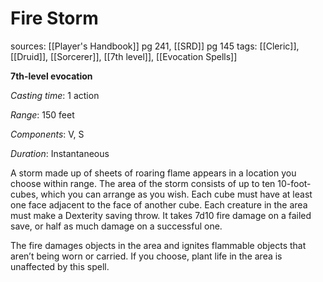 # Fire Storm
sources: [[Player's Handbook]] pg 241, [[SRD]] pg 145
tags: [[Cleric]], [[Druid]], [[Sorcerer]], [[7th level]], [[Evocation Spells]]

**7th-level evocation**

*Casting time*: 1 action

*Range*: 150 feet

*Components*: V, S

*Duration*: Instantaneous

A storm made up of sheets of roaring flame appears in a location you choose within range. The area of the storm consists of up to ten 10-foot-cubes, which you can arrange as you wish. Each cube must have at least one face adjacent to the face of another cube. Each creature in the area must make a Dexterity saving throw. It takes 7d10 fire damage on a failed save, or half as much damage on a successful one.

The fire damages objects in the area and ignites flammable objects that aren’t being worn or carried. If you choose, plant life in the area is unaffected by this spell.
